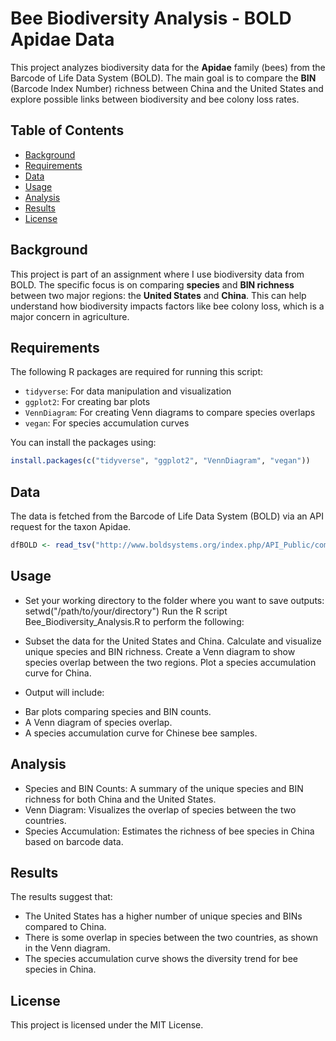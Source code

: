 # Bee Biodiversity Analysis - BOLD Apidae Data

This project analyzes biodiversity data for the **Apidae** family (bees) from the Barcode of Life Data System (BOLD). The main goal is to compare the **BIN** (Barcode Index Number) richness between China and the United States and explore possible links between biodiversity and bee colony loss rates.

## Table of Contents
- [Background](#background)
- [Requirements](#requirements)
- [Data](#data)
- [Usage](#usage)
- [Analysis](#analysis)
- [Results](#results)
- [License](#license)

## Background
This project is part of an assignment where I use biodiversity data from BOLD. The specific focus is on comparing **species** and **BIN richness** between two major regions: the **United States** and **China**. This can help understand how biodiversity impacts factors like bee colony loss, which is a major concern in agriculture.

## Requirements
The following R packages are required for running this script:
- `tidyverse`: For data manipulation and visualization
- `ggplot2`: For creating bar plots
- `VennDiagram`: For creating Venn diagrams to compare species overlaps
- `vegan`: For species accumulation curves

You can install the packages using:
```r
install.packages(c("tidyverse", "ggplot2", "VennDiagram", "vegan"))
```

## Data
The data is fetched from the Barcode of Life Data System (BOLD) via an API request for the taxon Apidae.
```r
dfBOLD <- read_tsv("http://www.boldsystems.org/index.php/API_Public/combined?taxon=Apidae&format=tsv")
```

## Usage
+ Set your working directory to the folder where you want to save outputs:
setwd("/path/to/your/directory")
Run the R script Bee_Biodiversity_Analysis.R to perform the following:

+ Subset the data for the United States and China.
Calculate and visualize unique species and BIN richness.
Create a Venn diagram to show species overlap between the two regions.
Plot a species accumulation curve for China.

+ Output will include:

- Bar plots comparing species and BIN counts.
- A Venn diagram of species overlap.
- A species accumulation curve for Chinese bee samples.

## Analysis
+ Species and BIN Counts: A summary of the unique species and BIN richness for both China and the United States.
+ Venn Diagram: Visualizes the overlap of species between the two countries.
+ Species Accumulation: Estimates the richness of bee species in China based on barcode data.

## Results
The results suggest that:
+ The United States has a higher number of unique species and BINs compared to China.
+ There is some overlap in species between the two countries, as shown in the Venn diagram.
+ The species accumulation curve shows the diversity trend for bee species in China.

## License
This project is licensed under the MIT License.
